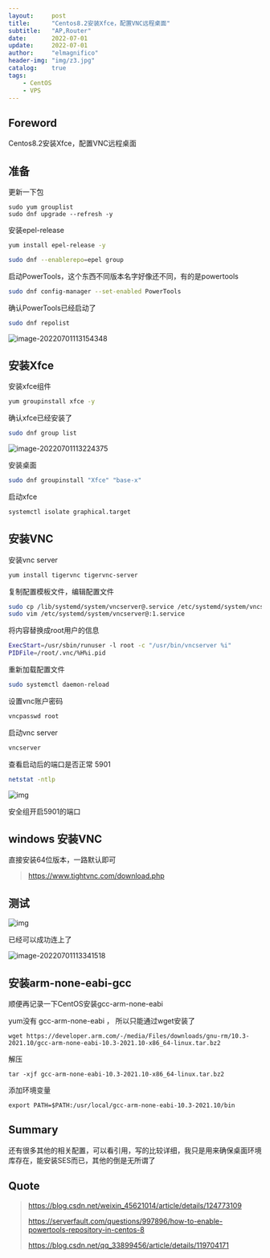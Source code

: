 ```yaml
---
layout:     post
title:      "Centos8.2安装Xfce，配置VNC远程桌面"
subtitle:   "AP,Router"
date:       2022-07-01
update:     2022-07-01
author:     "elmagnifico"
header-img: "img/z3.jpg"
catalog:    true
tags:
    - CentOS
    - VPS
---
```


## Foreword

Centos8.2安装Xfce，配置VNC远程桌面



## 准备

更新一下包

```shell
sudo yum grouplist
sudo dnf upgrade --refresh -y
```



安装epel-release

```bash
yum install epel-release -y

sudo dnf --enablerepo=epel group
```



启动PowerTools，这个东西不同版本名字好像还不同，有的是powertools 

```bash
sudo dnf config-manager --set-enabled PowerTools
```

确认PowerTools已经启动了

```bash
sudo dnf repolist
```

![image-20220701113154348](http://img.elmagnifico.tech:9514/static/upload/elmagnifico/image-20220701113154348.png)



## 安装Xfce

安装xfce组件

```bash
yum groupinstall xfce -y
```

确认xfce已经安装了

```bash
sudo dnf group list
```

![image-20220701113224375](http://img.elmagnifico.tech:9514/static/upload/elmagnifico/image-20220701113224375.png)

安装桌面

```bash
sudo dnf groupinstall "Xfce" "base-x"
```

启动xfce

```bash
systemctl isolate graphical.target
```



## 安装VNC

安装vnc server

```bash
yum install tigervnc tigervnc-server
```

复制配置模板文件，编辑配置文件

```bash
sudo cp /lib/systemd/system/vncserver@.service /etc/systemd/system/vncserver@:1.service
sudo vim /etc/systemd/system/vncserver@:1.service
```

将内容替换成root用户的信息

```bash
ExecStart=/usr/sbin/runuser -l root -c "/usr/bin/vncserver %i"
PIDFile=/root/.vnc/%H%i.pid
```

重新加载配置文件

```bash
sudo systemctl daemon-reload
```

设置vnc账户密码

```bash
vncpasswd root
```

启动vnc server

```bash
vncserver
```

查看启动后的端口是否正常 5901

```bash
netstat -ntlp
```

![img](http://img.elmagnifico.tech:9514/static/upload/elmagnifico/6fb9a3858bc7451983ec6c16f3e38d7b.png)

安全组开启5901的端口



## windows 安装VNC

直接安装64位版本，一路默认即可

> https://www.tightvnc.com/download.php



## 测试

![img](http://img.elmagnifico.tech:9514/static/upload/elmagnifico/56bbdc3d1e144fabb97129a1cbf181d2.png)

已经可以成功连上了

![image-20220701113341518](http://img.elmagnifico.tech:9514/static/upload/elmagnifico/image-20220701113341518.png)



## 安装arm-none-eabi-gcc

顺便再记录一下CentOS安装gcc-arm-none-eabi 

yum没有 gcc-arm-none-eabi ， 所以只能通过wget安装了

```
wget https://developer.arm.com/-/media/Files/downloads/gnu-rm/10.3-2021.10/gcc-arm-none-eabi-10.3-2021.10-x86_64-linux.tar.bz2
```

解压

```
tar -xjf gcc-arm-none-eabi-10.3-2021.10-x86_64-linux.tar.bz2
```

添加环境变量

```
export PATH=$PATH:/usr/local/gcc-arm-none-eabi-10.3-2021.10/bin
```



## Summary

还有很多其他的相关配置，可以看引用，写的比较详细，我只是用来确保桌面环境库存在，能安装SES而已，其他的倒是无所谓了



## Quote

> https://blog.csdn.net/weixin_45621014/article/details/124773109
>
> https://serverfault.com/questions/997896/how-to-enable-powertools-repository-in-centos-8
>
> https://blog.csdn.net/qq_33899456/article/details/119704171
